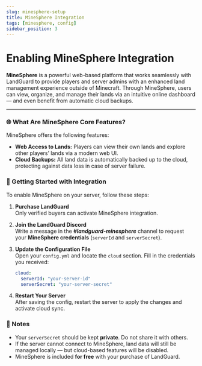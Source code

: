 ```yaml
---
slug: minesphere-setup
title: MineSphere Integration
tags: [minesphere, config]
sidebar_position: 3
---
```


# Enabling MineSphere Integration

**MineSphere** is a powerful web-based platform that works seamlessly with LandGuard to provide players and server admins with an enhanced land management experience outside of Minecraft. Through MineSphere, users can view, organize, and manage their lands via an intuitive online dashboard — and even benefit from automatic cloud backups.

---

### 🌐 What Are MineSphere Core Features?

MineSphere offers the following features:

- **Web Access to Lands:** Players can view their own lands and explore other players’ lands via a modern web UI.
- **Cloud Backups:** All land data is automatically backed up to the cloud, protecting against data loss in case of server failure.

### 🔐 Getting Started with Integration

To enable MineSphere on your server, follow these steps:

1. **Purchase LandGuard**  
   Only verified buyers can activate MineSphere integration.

2. **Join the LandGuard Discord**  
   Write a message in the ***#landguard-minesphere*** channel to request your **MineSphere credentials** (`serverId` and `serverSecret`).

3. **Update the Configuration File**  
   Open your `config.yml` and locate the `cloud` section. Fill in the credentials you received:

   ```yaml
   cloud:
     serverId: "your-server-id"
     serverSecret: "your-server-secret"
   ```

4. **Restart Your Server**  
   After saving the config, restart the server to apply the changes and activate cloud sync.

### 📌 Notes

- Your `serverSecret` should be kept **private**. Do not share it with others.
- If the server cannot connect to MineSphere, land data will still be managed locally — but cloud-based features will be disabled.
- MineSphere is included **for free** with your purchase of LandGuard.